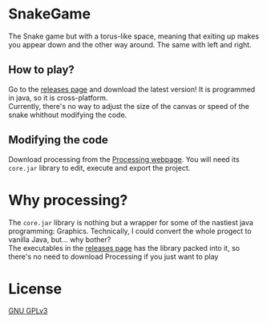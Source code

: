 # SnakeGame
The Snake game but with a torus-like space, meaning that exiting up makes you appear down and the other way around. The same with left and right.

## How to play?
Go to the [releases page](https://github.com/margual56/SnakeGame/releases) and download the latest version! It is programmed in java, so it is cross-platform.<br/>
Currently, there's no way to adjust the size of the canvas or speed of the snake whithout modifying the code. 

## Modifying the code
Download processing from the [Processing webpage](https://processing.org/download/). You will need its `core.jar` library to edit, execute and export the project.

# Why processing?
The `core.jar` library is nothing but a wrapper for some of the nastiest java programming: Graphics. Technically, I could convert the whole progect to vanilla Java, but... why bother?<br/>
The executables in the [releases page](https://github.com/margual56/SnakeGame/releases) has the library packed into it, so there's no need to download Processing if you just want to play

# License
[GNU GPLv3](https://choosealicense.com/licenses/gpl-3.0/)

